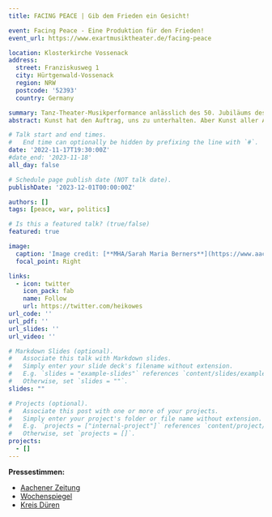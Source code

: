 ```yaml
---
title: FACING PEACE | Gib dem Frieden ein Gesicht!

event: Facing Peace - Eine Produktion für den Frieden!
event_url: https://www.exartmusiktheater.de/facing-peace

location: Klosterkirche Vossenack
address:
  street: Franziskusweg 1
  city: Hürtgenwald-Vossenack
  region: NRW
  postcode: '52393'
  country: Germany

summary: Tanz-Theater-Musikperformance anlässlich des 50. Jubiläums des Kreises Hürtgenwald und des Volkstrauertages 2023.
abstract: Kunst hat den Auftrag, uns zu unterhalten. Aber Kunst aller Art kann noch viel mehr. Kunst hat die Fähigkeit, bei uns „Räume“ aufzuschließen, die im Alltag oft als nicht sichtbar oder unerreichbar erscheinen. Facing Peace möchte die Besucher_innen auf eine ganz besondere Reise mitnehmen – eine Reise, die nichts verschweigen will, die sich der aktuellen Thematik nach Krieg und Frieden kritisch stellt. Gleichzeitig soll die Stimme des Friedens auf besondere Art und Weise spürbar werden ... durch Tanz, Musik, Gesang, Theater, Lichtinstallation usw. an zwei Orten, die für eine solch außergewöhnliche Inszenierung prädestiniert sind – 40 Schauspieler_innen, Sänger_innen, Tänzer_innen im Alter von 14 – 75 Jahren inszenieren in der Klosterkirche Vossenack zum einen die Frage nach dem Irrweg des Kriegswahns. Im Mittelpunkt stehen neben Mutter Natur („Gaia“, Sarah Eischet), ein Kriegsfürst (Heiko Westerburg) mit seinen Untertanen sowie der Tod (Lars Harmens). Ein dramatisches Schauspiel, an dessen Schluss der Kriegsfürst in seinem eigenen Hass ertrinkt, das unfassbare Leid allerdings nicht in einem Inferno endet, sondern ... Fortgesetzt wird die Inszenierung auf der benachbarten illuminieren Kriegsgräberstätte. In einem Tanztheater steht „Gaia“ zusammen mit einem jungen Paar im Mittelpunkt des Geschehens. Das junge Paar sucht hier den Weg durch das Labyrinth des Friedens – nicht alleine, sondern inspiriert durch Musik.

# Talk start and end times.
#   End time can optionally be hidden by prefixing the line with `#`.
date: '2022-11-17T19:30:00Z'
#date_end: '2023-11-18'
all_day: false

# Schedule page publish date (NOT talk date).
publishDate: '2023-12-01T00:00:00Z'

authors: []
tags: [peace, war, politics]

# Is this a featured talk? (true/false)
featured: true

image:
  caption: 'Image credit: [**MHA/Sarah Maria Berners**](https://www.aachener-zeitung.de/lokales/dueren/huertgenwald/von-zerstoererischem-hass-und-der-hoffnung-auf-frieden_bid-101701617#4)'
  focal_point: Right

links:
  - icon: twitter
    icon_pack: fab
    name: Follow
    url: https://twitter.com/heikowes
url_code: ''
url_pdf: ''
url_slides: ''
url_video: ''

# Markdown Slides (optional).
#   Associate this talk with Markdown slides.
#   Simply enter your slide deck's filename without extension.
#   E.g. `slides = "example-slides"` references `content/slides/example-slides.md`.
#   Otherwise, set `slides = ""`.
slides: ""

# Projects (optional).
#   Associate this post with one or more of your projects.
#   Simply enter your project's folder or file name without extension.
#   E.g. `projects = ["internal-project"]` references `content/project/deep-learning/index.md`.
#   Otherwise, set `projects = []`.
projects:
  - []
---
```


**Pressestimmen:** 
- [Aachener Zeitung](https://www.aachener-zeitung.de/lokales/dueren/huertgenwald/von-zerstoererischem-hass-und-der-hoffnung-auf-frieden_bid-101701617#4)
- [Wochenspiegel](https://www.wochenspiegellive.de/altkreis-monschau/artikel/dem-frieden-ein-gesicht-geben)
- [Kreis Düren](https://www.kreis-dueren.de/presse/2023/volkstrauertag_2023-11-08.php)